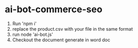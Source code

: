 # ai-bot-commerce-seo
1. Run 'npm i'
2. replace the product.csv with your file in the same format
3. run node 'ai-bot.js'
4. Checkout the document generate in word doc